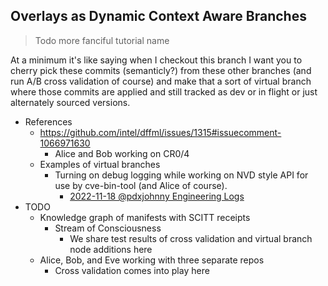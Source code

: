 ## Overlays as Dynamic Context Aware Branches

> Todo more fanciful tutorial name

At a minimum it's like saying when I checkout this branch I want you to cherry pick these commits (semanticly?) from these other branches (and run A/B cross validation of course) and make that a sort of virtual branch where those commits are applied and still tracked as dev or in flight or just alternately sourced versions.

- References
  - https://github.com/intel/dffml/issues/1315#issuecomment-1066971630
    - Alice and Bob working on CR0/4
  - Examples of virtual branches
    - Turning on debug logging while working on NVD style API for use by
      cve-bin-tool (and Alice of course).
      - [2022-11-18 @pdxjohnny Engineering Logs](https://github.com/intel/dffml/discussions/1406?sort=new#discussioncomment-4177910)
- TODO
  - Knowledge graph of manifests with SCITT receipts
    - Stream of Consciousness
      - We share test results of cross validation and virtual branch node additions here
  - Alice, Bob, and Eve working with three separate repos
    - Cross validation comes into play here